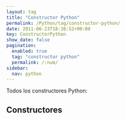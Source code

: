 ```yaml
---
layout: tag
title: "Constructor Python"
permalink: /Python/tag/constructor-python/
date: 2011-06-23T18:38:52+00:00
key: ConstructorPython
show_date: false
pagination: 
  enabled: true
  tag: "constructor python"
  permalink: /:num/    
sidebar:
  nav: python
---
```


Todos los constructores Python:
<h2>Constructores</h2>
